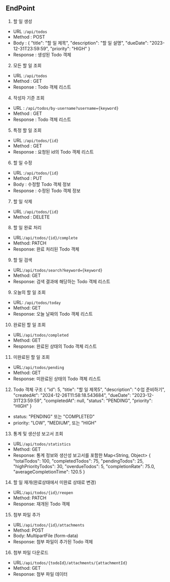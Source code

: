 ## EndPoint
1. 할 일 생성
- URL :`/api/todos`
- Method : POST
- Body : {
  "title": "할 일 제목",
  "description": "할 일 설명",
  "dueDate": "2023-12-31T23:59:59",
  "priority": "HIGH"
  }
- Response : 생성된 Todo 객체

2. 모든 할 일 조회
- URL :`/api/todos`
- Method : GET
- Response : Todo 객체 리스트

4. 작성자 기준 조회
- URL : `/api/todos/by-username?username={keyword}`
- Method : GET
- Response : Todo 객체 리스트

5. 특정 할 일 조회
- URL :`/api/todos/{id}`
- Method : GET
- Response : 요청된 id의 Todo 객체 리스트

6. 할 일 수정
- URL :`/api/todos/{id}`
- Method : PUT
- Body : 수정할 Todo 객체 정보
- Response : 수정된  Todo 객체 정보

7. 할 일 삭제
- URL :`/api/todos/{id}`
- Method : DELETE

8. 할 일 완료 처리
 -  URL:`/api/todos/{id}/complete`
 -  Method: PATCH
 -  Response: 완료 처리된 Todo 객체
9. 할 일 검색
 -  URL:`/api/todos/search?keyword={keyword}`
 -  Method: GET
 -  Response: 검색 결과에 해당하는 Todo 객체 리스트
9. 오늘의 할 일 조회
 -  URL: `/api/todos/today`
 -  Method: GET
 -  Response: 오늘 날짜의 Todo 객체 리스트
10. 완료된 할 일 조회
 -  URL:`/api/todos/completed`
 -  Method: GET
 -  Response: 완료된 상태의 Todo 객체 리스트
11. 미완료된 할 일 조회
-  URL:`/api/todos/pending`
-  Method: GET
-  Response: 미완료된 상태의 Todo 객체 리스트

12. Todo 객체 구조
    {
    "id": 5,
    "title": "할 일 제목5",
    "description": "수업 준비하기",
    "createdAt": "2024-12-26T11:58:18.543684",
    "dueDate": "2023-12-31T23:59:59",
    "completedAt": null,
    "status": "PENDING",
    "priority": "HIGH"
    }
- status: "PENDING" 또는 "COMPLETED"
- priority: "LOW", "MEDIUM", 또는 "HIGH"

13. 통계 및 생산성 보고서 조회
- URL:`/api/todos/statistics`
- Method: GET
- Response: 통계 정보와 생산성 보고서를 포함한 Map<String, Object>
  {
  "totalTodos": 100,
  "completedTodos": 75,
  "pendingTodos": 25,
  "highPriorityTodos": 30,
  "overdueTodos": 5,
  "completionRate": 75.0,
  "averageCompletionTime": 120.5
  }

14. 할 일 재개(완료상태에서 미완료 상태로 변경)
- URL:`/api/todos/{id}/reopen`
- Method: PATCH
- Response: 재개된 Todo 객체

15. 첨부 파일 추가
- URL:`/api/todos/{id}/attachments`
- Method: POST
- Body: MultipartFile (form-data)
- Response: 첨부 파일이 추가된 Todo 객체

16. 첨부 파일 다운로드
- URL:`/api/todos/{todoId}/attachments/{attachmentId}`
- Method: GET
- Response: 첨부 파일 데이터

